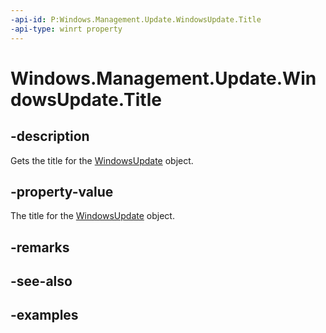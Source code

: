 ```yaml
---
-api-id: P:Windows.Management.Update.WindowsUpdate.Title
-api-type: winrt property
---
```


# Windows.Management.Update.WindowsUpdate.Title

<!--
public string Title { get; }
-->


## -description

Gets the title for the [WindowsUpdate](./windowsupdate.md) object.

## -property-value

The title for the [WindowsUpdate](./windowsupdate.md) object.

## -remarks

## -see-also

## -examples
